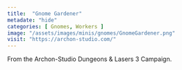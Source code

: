 ```yaml
---
title:  "Gnome Gardener"
metadate: "hide"
categories: [ Gnomes, Workers ]
image: "/assets/images/minis/gnomes/GnomeGardener.png"
visit: "https://archon-studio.com/"
---
```

From the Archon-Studio Dungeons & Lasers 3 Campaign.
